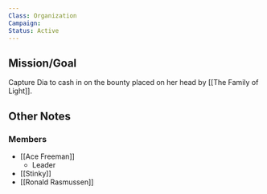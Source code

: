 ```yaml
---
Class: Organization
Campaign: 
Status: Active
---
```

## Mission/Goal

Capture Dia to cash in on the bounty placed on her head by [[The Family of Light]].
## Other Notes

### Members

- [[Ace Freeman]]
	- Leader
- [[Stinky]]
- [[Ronald Rasmussen]]